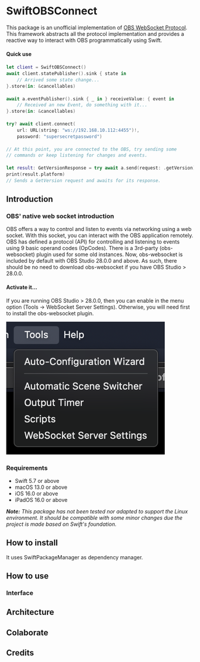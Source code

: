# SwiftOBSConnect

This package is an unofficial implementation of [OBS WebSocket Protocol](https://github.com/obsproject/obs-websocket/blob/master/docs/generated/protocol.md). This framework abstracts all the protocol implementation and provides a reactive way to interact with OBS programmatically using Swift.


#### Quick use 

```swift
let client = SwiftOBSConnect()
await client.statePublisher().sink { state in
    // Arrived some state change...
}.store(in: &cancellables)

await a.eventPublisher().sink { _ in } receiveValue: { event in
    // Received an new Event, do something with it...
}.store(in: &cancellables)

try? await client.connect(
    url: URL(string: "ws://192.168.10.112:4455")!,
    password: "supersecretpassword")

// At this point, you are connected to the OBS, try sending some
// commands or keep listening for changes and events.

let result: GetVersionResponse = try await a.send(request: .getVersion)
print(result.platform)
// Sends a GetVersion request and awaits for its response.
```

## Introduction
### OBS' native web socket introduction 

OBS offers a way to control and listen to events via networking using a web socket. With this socket, you can interact with the OBS application remotely. OBS has defined a protocol (API) for controlling and listening to events using 9 basic operand codes (OpCodes). There is a 3rd-party (obs-websocket) plugin used for some old instances. Now, obs-websocket is included by default with OBS Studio 28.0.0 and above. As such, there should be no need to download obs-websocket if you have OBS Studio > 28.0.0.

#### Activate it...

If you are running OBS Studio > 28.0.0, then you can enable in the menu option (Tools -> WebSocket Server Settings). Otherwise, you will need first to install the obs-websocket plugin.

![WebSocket Setting in Menu](/Documentation/Resources/webserver-settings-menu.png)

### Requirements

 - Swift 5.7 or above
 - macOS 13.0 or above
 - iOS 16.0 or above 
 - iPadOS 16.0 or above
 
*__Note:__ This package has not been tested nor adapted to support the Linux environment. It should be compatible with some minor changes due the project is made based on Swift's foundation.*

## How to install

It uses SwiftPackageManager as dependency manager.

## How to use 

### Interface

## Architecture

## Colaborate

## Credits

